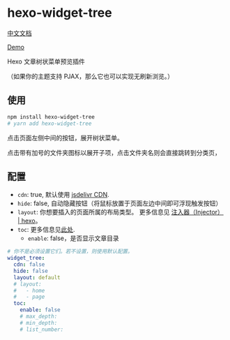 # hexo-widget-tree

[中文文档](./README.zh.md)

[Demo](https://www.yunyoujun.cn/yun/widget-tree.html)

Hexo 文章树状菜单预览插件

（如果你的主题支持 PJAX，那么它也可以实现无刷新浏览。）

## 使用

```sh
npm install hexo-widget-tree
# yarn add hexo-widget-tree
```

点击页面左侧中间的按钮，展开树状菜单。

点击带有加号的文件夹图标以展开子项，点击文件夹名则会直接跳转到分类页，

## 配置

- `cdn`: true, 默认使用 [jsdelivr CDN](https://cdn.jsdelivr.net/npm/hexo-widget-tree).
- `hide`: false, 自动隐藏按钮（将鼠标放置于页面左边中间即可浮现触发按钮）
- `layout`: 你想要插入的页面所属的布局类型。 更多信息见 [注入器（Injector） | hexo](https://hexo.io/zh-cn/api/injector.html#to-lt-string-gt)。
- `toc`: 更多信息见[此处](https://hexo.io/zh-cn/docs/helpers#toc).
  - `enable`: false，是否显示文章目录

```yaml
# 你不是必须设置它们。若不设置，则使用默认配置。
widget_tree:
  cdn: false
  hide: false
  layout: default
  # layout:
  #   - home
  #   - page
  toc:
    enable: false
    # max_depth:
    # min_depth:
    # list_number:
```
